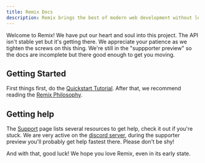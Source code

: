 ```yaml
---
title: Remix Docs
description: Remix brings the best of modern web development without leaving behind the fundamental parts that make it great. Deploy server rendered, code split, dynamic-data driven React apps to any cloud service provider. Experience unparalleled performance and leave the big build process behind.
---
```


Welcome to Remix! We have put our heart and soul into this project. The API isn't stable yet but it's getting there. We appreciate your patience as we tighten the screws on this thing. We're still in the "suppporter preview" so the docs are incomplete but there good enough to get you moving.

## Getting Started

First things first, do the [Quickstart Tutorial](tutorial/1-installation). After that, we recommend reading the [Remix Philosophy](guides/philosophy).

## Getting help

The [Support](https://remix.run/dashboard/support) page lists several resources to get help, check it out if you're stuck. We are very active on the [discord server](https://discord.com/invite/VBePs6d), during the supporter preview you'll probably get help fastest there. Please don't be shy!

And with that, good luck! We hope you love Remix, even in its early state.
